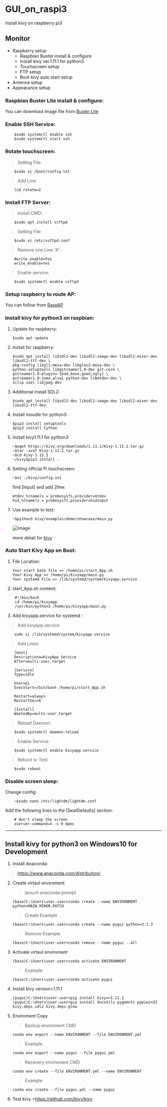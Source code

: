 # GUI_on_raspi3
install kivy on raspberry pi3 

## Monitor
* Raspberry setup 
    * Raspbian Buster install & configure
    * Install kivy ver.1.11.1 for python3 
    * Touchscreen setup
    * FTP setup
    * Boot kivy auto start setup
* Antenna setup 
* Appearance setup

### Raspbian Buster Lite install & configure:
You can download image file from [Buster Lite](https://downloads.raspberrypi.org/raspbian_lite_latest)

### Enable SSH Service:
        $sudo systemctl enable ssh
        $sudo systemctl start ssh
        
### Rotate touchscreen:
>Setting File:

        $sudo vi /boot/config.txt
>Add Line:

        lcd_rotate=2
### Install FTP Server:
>Install CMD:

        $sudo apt install vsftpd

>Setting File:

        $sudo vi /etc/vsftpd.conf

>Remove one Line '#':

        #write_enable=Yes
        write_enable=Yes
>Enable service:

        $sudo systemctl enable vsftpd
### Setup raspberry to route AP:
You can follow from [RaspAP](https://raspap.com/)
        

### Install kivy for python3 on raspbian:
1.  Update for raspberry:

		$sudo apt update
    
2.  Install for raspberry:

		$sudo apt install libsdl2-dev libsdl2-image-dev libsdl2-mixer-dev libsdl2-ttf-dev \
		pkg-config libgl1-mesa-dev libgles2-mesa-dev \
		python-setuptools libgstreamer1.0-dev git-core \
		gstreamer1.0-plugins-{bad,base,good,ugly} \
		gstreamer1.0-{omx,alsa} python-dev libmtdev-dev \
		xclip xsel libjpeg-dev
        
3.  Additional install SDL2:
        
		$sudo apt install libsdl2-dev libsdl2-image-dev libsdl2-mixer-dev libsdl2-ttf-dev
        
4.  Install moudle for python3:
    
		$pip3 install setuptools
		$pip3 install Cython
    
5.  Install kivy1.11.1 for python3:
         
		~$wget https://kivy.org/downloads/1.11.1/Kivy-1.11.1.tar.gz
		~$tar -xvaf Kivy-1.11.1.tar.gz
		~$cd kivy-1.11.1
		~/kivy$pip3 install .
    
6.  Setting official Pi touchscreen:

		~$vi ./kivy/config.ini

    find [input] and add 2line:
    
		mtdev_%(name)s = probesysfs,provider=mtdev
		hid_%(name)s = probesysfs,provider=hidinput
7.  Use example to test:
        
		~$python3 kivy/examples/demo/showcase/main.py
    ![image](https://github.com/Bo-Zhang-Lin/RTKGPS/blob/master/picture/rover1.png)
    
    more detail for [kivy](https://github.com/kivy)
    
### Auto Start Kivy App on Boot:
1.  File Location:

		Your start bash file => /home/pi/start_App.sh
		Your Kivy App => /home/pi/kivyapp/main.py
		Your systemd File => /lib/systemd/system/kivyapp.service
        
2. start_App.sh content:

		#!/bin/bash
		cd /home/pi/kivyapp
		/usr/bin/python3 /home/pi/kivyapp/main.py
        
3. Add kivyapp.service for systemd :
>Add kivyapp.service
        
		sudo vi /lib/systemd/system/kivyapp.service
        
>Add Lines:

		[Unit]
		Descriptiona=KivyApp Service
		After=multi-user.target

		[Service]
		Type=idle

		User=pi        
		ExecStart=/bin/bash /home/pi/start_App.sh

		Restart=always
		RestartSec=0

		[Install]
		WantedBy=multi-user.target
        
 >Reload Daemon:
 
		$sudo systemctl daemon-reload
 
 >Enable Service:
 
		$sudo systemctl enable kivyapp.service

>Reboot to Test:

		$sudo reboot

         
### Disable screen sleep:
Change config:

		~$sudo nano /etc/lightdm/lightdm.conf
        
Add the following lines to the [SeatDefaults] section:

		# don't sleep the screen
		xserver-command=X -s 0 dpms
* * *

## Install kivy for python3 on Windows10 for Development 
1.  Install Anaconda:
>https://www.anaconda.com/distribution/

2.  Create virtaul enviroment

    >lanuch anaconda prompt

        (base)C:\Users\user.user>conda create --name ENVIRONMENT python=MAIN.MINOR.PATCH
        
    >Create Example
        
        (base)C:\Users\user.user>conda create --name pygui python=3.7.3
    
    >Remove Example
    
        (base)C:\Users\user.user>conda remove --name pygui --all
    
3.  Activate virtaul enviroment

        (base)C:\Users\user.user>conda activate ENVIRONMENT        
    >Example

        (base)C:\Users\user.user>conda activate pygui
        

 
4.  Install kivy version=1.11.1

        (pygui)C:\Users\user.user>pip install kivy==1.11.1
        (pygui)C:\Users\user.user>pip install docutils pygments pypiwin32 kivy.deps.sdl2 kivy.deps.glew
        
5.  Enviroment Copy
    
    >Backup enviroment CMD
    
        conda env export --name ENVIRONMENT --file ENVIRONMENT.yml
        
    >Example
    
        conda env export --name pygui --file pygui.yml
    
    >Recovery enviroment CMD
    
        conda env create --file ENVIRONMENT.yml --name ENVIRONMENT
    
    >Example
        
        conda env create --file pygui.yml --name pygui
        
6.  Test kivy
        >https://github.com/kivy/kivy

